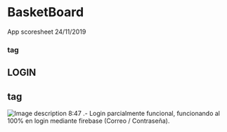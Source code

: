 # BasketBoard
App scoresheet
24/11/2019<h3> tag

## LOGIN <h2> tag
![Image description](https://i.ibb.co/rQC16qm/Screenshot-20191124-204912.png)
8:47 .- Login parcialmente funcional, funcionando al 100% en login mediante firebase (Correo / Contraseña).
